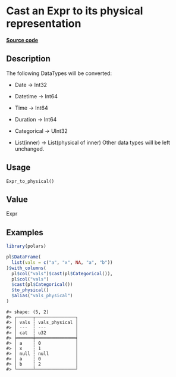 

# Cast an Expr to its physical representation

[**Source code**](https://github.com/pola-rs/r-polars/tree/mkdocs-matrial-search-preview/R/after-wrappers.R#L20)

## Description

The following DataTypes will be converted:

<ul>
<li>

Date -\> Int32

</li>
<li>

Datetime -\> Int64

</li>
<li>

Time -\> Int64

</li>
<li>

Duration -\> Int64

</li>
<li>

Categorical -\> UInt32

</li>
<li>

List(inner) -\> List(physical of inner) Other data types will be left
unchanged.

</li>
</ul>

## Usage

<pre><code class='language-R'>Expr_to_physical()
</code></pre>

## Value

Expr

## Examples

``` r
library(polars)

pl$DataFrame(
  list(vals = c("a", "x", NA, "a", "b"))
)$with_columns(
  pl$col("vals")$cast(pl$Categorical()),
  pl$col("vals")
  $cast(pl$Categorical())
  $to_physical()
  $alias("vals_physical")
)
```

    #> shape: (5, 2)
    #> ┌──────┬───────────────┐
    #> │ vals ┆ vals_physical │
    #> │ ---  ┆ ---           │
    #> │ cat  ┆ u32           │
    #> ╞══════╪═══════════════╡
    #> │ a    ┆ 0             │
    #> │ x    ┆ 1             │
    #> │ null ┆ null          │
    #> │ a    ┆ 0             │
    #> │ b    ┆ 2             │
    #> └──────┴───────────────┘
